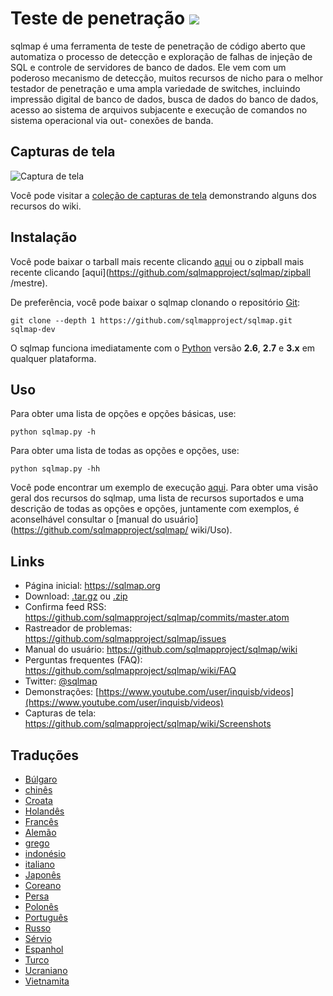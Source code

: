 # Teste de penetração ![](https://i.imgur.com/fe85aVR.png)



sqlmap é uma ferramenta de teste de penetração de código aberto que automatiza o processo de detecção e exploração de falhas de injeção de SQL e controle de servidores de banco de dados. Ele vem com um poderoso mecanismo de detecção, muitos recursos de nicho para o melhor testador de penetração e uma ampla variedade de switches, incluindo impressão digital de banco de dados, busca de dados do banco de dados, acesso ao sistema de arquivos subjacente e execução de comandos no sistema operacional via out- conexões de banda.

Capturas de tela
----

![Captura de tela](https://raw.github.com/wiki/sqlmapproject/sqlmap/images/sqlmap_screenshot.png)

Você pode visitar a [coleção de capturas de tela](https://github.com/sqlmapproject/sqlmap/wiki/Screenshots) demonstrando alguns dos recursos do wiki.

Instalação
----

Você pode baixar o tarball mais recente clicando [aqui](https://github.com/sqlmapproject/sqlmap/tarball/master) ou o zipball mais recente clicando [aqui](https://github.com/sqlmapproject/sqlmap/zipball /mestre).

De preferência, você pode baixar o sqlmap clonando o repositório [Git](https://github.com/sqlmapproject/sqlmap):

    git clone --depth 1 https://github.com/sqlmapproject/sqlmap.git sqlmap-dev

O sqlmap funciona imediatamente com o [Python](https://www.python.org/download/) versão **2.6**, **2.7** e **3.x** em qualquer plataforma.

Uso
----

Para obter uma lista de opções e opções básicas, use:

    python sqlmap.py -h

Para obter uma lista de todas as opções e opções, use:

    python sqlmap.py -hh

Você pode encontrar um exemplo de execução [aqui](https://asciinema.org/a/46601).
Para obter uma visão geral dos recursos do sqlmap, uma lista de recursos suportados e uma descrição de todas as opções e opções, juntamente com exemplos, é aconselhável consultar o [manual do usuário](https://github.com/sqlmapproject/sqlmap/ wiki/Uso).

Links
----

* Página inicial: https://sqlmap.org
* Download: [.tar.gz](https://github.com/sqlmapproject/sqlmap/tarball/master) ou [.zip](https://github.com/sqlmapproject/sqlmap/zipball/master)
* Confirma feed RSS: https://github.com/sqlmapproject/sqlmap/commits/master.atom
* Rastreador de problemas: https://github.com/sqlmapproject/sqlmap/issues
* Manual do usuário: https://github.com/sqlmapproject/sqlmap/wiki
* Perguntas frequentes (FAQ): https://github.com/sqlmapproject/sqlmap/wiki/FAQ
* Twitter: [@sqlmap](https://twitter.com/sqlmap)
* Demonstrações: [https://www.youtube.com/user/inquisb/videos](https://www.youtube.com/user/inquisb/videos)
* Capturas de tela: https://github.com/sqlmapproject/sqlmap/wiki/Screenshots

Traduções
----

* [Búlgaro](https://github.com/sqlmapproject/sqlmap/blob/master/doc/translations/README-bg-BG.md)
* [chinês](https://github.com/sqlmapproject/sqlmap/blob/master/doc/translations/README-zh-CN.md)
* [Croata](https://github.com/sqlmapproject/sqlmap/blob/master/doc/translations/README-hr-HR.md)
* [Holandês](https://github.com/sqlmapproject/sqlmap/blob/master/doc/translations/README-nl-NL.md)
* [Francês](https://github.com/sqlmapproject/sqlmap/blob/master/doc/translations/README-fr-FR.md)
* [Alemão](https://github.com/sqlmapproject/sqlmap/blob/master/doc/translations/README-de-GER.md)
* [grego](https://github.com/sqlmapproject/sqlmap/blob/master/doc/translations/README-gr-GR.md)
* [indonésio](https://github.com/sqlmapproject/sqlmap/blob/master/doc/translations/README-id-ID.md)
* [italiano](https://github.com/sqlmapproject/sqlmap/blob/master/doc/translations/README-it-IT.md)
* [Japonês](https://github.com/sqlmapproject/sqlmap/blob/master/doc/translations/README-ja-JP.md)
* [Coreano](https://github.com/sqlmapproject/sqlmap/blob/master/doc/translations/README-ko-KR.md)
* [Persa](https://github.com/sqlmapproject/sqlmap/blob/master/doc/translations/README-fa-IR.md)
* [Polonês](https://github.com/sqlmapproject/sqlmap/blob/master/doc/translations/README-pl-PL.md)
* [Português](https://github.com/sqlmapproject/sqlmap/blob/master/doc/translations/README-pt-BR.md)
* [Russo](https://github.com/sqlmapproject/sqlmap/blob/master/doc/translations/README-ru-RUS.md)
* [Sérvio](https://github.com/sqlmapproject/sqlmap/blob/master/doc/translations/README-rs-RS.md)
* [Espanhol](https://github.com/sqlmapproject/sqlmap/blob/master/doc/translations/README-es-MX.md)
* [Turco](https://github.com/sqlmapproject/sqlmap/blob/master/doc/translations/README-tr-TR.md)
* [Ucraniano](https://github.com/sqlmapproject/sqlmap/blob/master/doc/translations/README-uk-UA.md)
* [Vietnamita](https://github.com/sqlmapproject/sqlmap/blob/master/doc/translations/README-vi-VN.md)